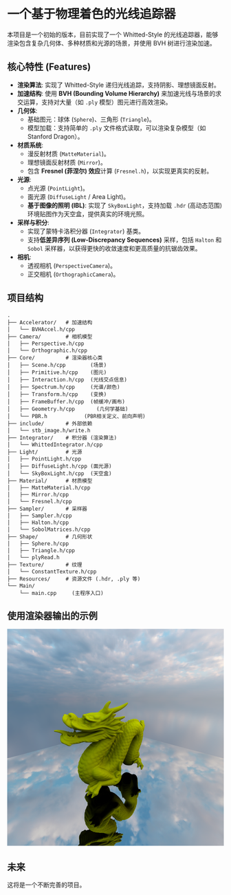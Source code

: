 # 一个基于物理着色的光线追踪器

本项目是一个初始的版本，目前实现了一个 Whitted-Style 的光线追踪器，能够渲染包含复杂几何体、多种材质和光源的场景，并使用 BVH 树进行渲染加速。

## 核心特性 (Features)

- **渲染算法**: 实现了 Whitted-Style 递归光线追踪，支持阴影、理想镜面反射。
- **加速结构**: 使用 **BVH (Bounding Volume Hierarchy)** 来加速光线与场景的求交运算，支持对大量（如 `.ply` 模型）图元进行高效渲染。
- **几何体**:
  - 基础图元：球体 (`Sphere`)、三角形 (`Triangle`)。
  - 模型加载：支持简单的 `.ply` 文件格式读取，可以渲染复杂模型（如 Stanford Dragon）。
- **材质系统**:
  - 漫反射材质 (`MatteMaterial`)。
  - 理想镜面反射材质 (`Mirror`)。
  - 包含 **Fresnel (菲涅尔) 效应**计算 (`Fresnel.h`)，以实现更真实的反射。
- **光源**:
  - 点光源 (`PointLight`)。
  - 面光源 (`DiffuseLight` / Area Light)。
  - **基于图像的照明 (IBL)**: 实现了 `SkyBoxLight`，支持加载 `.hdr` (高动态范围) 环境贴图作为天空盒，提供真实的环境光照。
- **采样与积分**:
  - 实现了蒙特卡洛积分器 (`Integrator`) 基类。
  - 支持**低差异序列 (Low-Discrepancy Sequences)** 采样，包括 `Halton` 和 `Sobol` 采样器，以获得更快的收敛速度和更高质量的抗锯齿效果。
- **相机**:
  - 透视相机 (`PerspectiveCamera`)。
  - 正交相机 (`OrthographicCamera`)。

## 项目结构

```
.
├── Accelerator/   # 加速结构
│   └── BVHAccel.h/cpp
├── Camera/        # 相机模型
│   ├── Perspective.h/cpp
│   └── Orthographic.h/cpp
├── Core/          # 渲染器核心类
│   ├── Scene.h/cpp        (场景)
│   ├── Primitive.h/cpp    (图元)
│   ├── Interaction.h/cpp  (光线交点信息)
│   ├── Spectrum.h/cpp     (光谱/颜色)
│   ├── Transform.h/cpp    (变换)
│   ├── FrameBuffer.h/cpp  (帧缓冲/画布)
│   ├── Geometry.h/cpp       (几何学基础)
│   └── PBR.h            (PBR相关定义、前向声明)
├── include/       # 外部依赖
│   └── stb_image.h/write.h
├── Integrator/    # 积分器 (渲染算法)
│   └── WhittedIntegrator.h/cpp
├── Light/         # 光源
│   ├── PointLight.h/cpp
│   ├── DiffuseLight.h/cpp (面光源)
│   └── SkyBoxLight.h/cpp  (天空盒)
├── Material/      # 材质模型
│   ├── MatteMaterial.h/cpp
│   ├── Mirror.h/cpp
│   └── Fresnel.h/cpp
├── Sampler/       # 采样器
│   ├── Sampler.h/cpp
│   ├── Halton.h/cpp
│   └── SobolMatrices.h/cpp
├── Shape/         # 几何形状
│   ├── Sphere.h/cpp
│   ├── Triangle.h/cpp
│   └── plyRead.h
├── Texture/       # 纹理
│   └── ConstantTexture.h/cpp
├── Resources/     # 资源文件 (.hdr, .ply 等)
└── Main/
    └── main.cpp     (主程序入口)
```

## 使用渲染器输出的示例

![render_final_parallel](render_final_parallel.png)

## 未来

这将是一个不断完善的项目。
